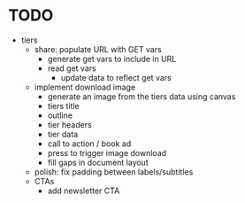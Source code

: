 # TODO

+ tiers
	+ share: populate URL with GET vars
		- generate get vars to include in URL
		- read get vars
			- update data to reflect get vars
	+ implement download image
		+ generate an image from the tiers data using canvas
		- tiers title
		- outline
		- tier headers
		- tier data
		- call to action / book ad
		- press to trigger image download
		- fill gaps in document layout
	- polish: fix padding between labels/subtitles
	+ CTAs
		- add newsletter CTA